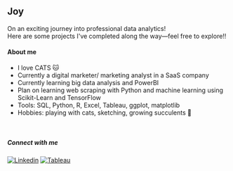 ## Joy

On an exciting journey into professional data analytics! <br>
Here are some projects I've completed along the way—feel free to explore!!

#### About me
* I love CATS 🐱
* Currently a digital marketer/ marketing analyst in a SaaS company
* Currently learning big data analysis and PowerBI
* Plan on learning web scraping with Python and machine learning using Scikit-Learn and TensorFlow
* Tools: SQL, Python, R, Excel, Tableau, ggplot, matplotlib
* Hobbies: playing with cats, sketching, growing succulents 🌵

<br>

##### Connect with me
[![Linkedin](https://img.shields.io/badge/-JoyCheng-blue?style=for-the-badge&logo=Linkedin&logoColor=white&link=https://www.linkedin.com/in/joyccheng/)](https://www.linkedin.com/in/joyccheng/)
[![Tableau](https://img.shields.io/badge/-Joy's_Tableau-E97627?style=for-the-badge&logo=Tableau&logoColor=white&link=https://public.tableau.com/app/profile/joy.cheng/vizzes)](https://public.tableau.com/app/profile/joy.cheng/vizzes)

<!--
**joyccheng/joyccheng** is a ✨ _special_ ✨ repository because its `README.md` (this file) appears on your GitHub profile.
-->
